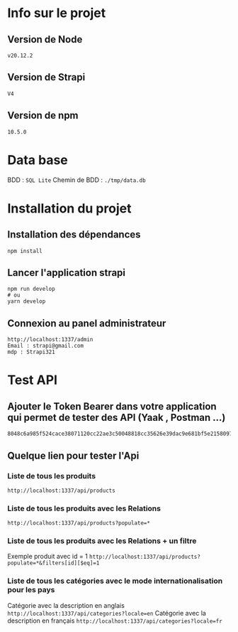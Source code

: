 # Info sur le projet

## Version de Node

`v20.12.2`

## Version de Strapi

`V4`

## Version de npm

`10.5.0`

# Data base

BDD : `SQL Lite`
Chemin de BDD : `./tmp/data.db`

# Installation du projet

## Installation des dépendances

`npm install`

## Lancer l'application strapi

```
npm run develop
# ou
yarn develop
```

## Connexion au panel administrateur

```
http://localhost:1337/admin
Email : strapi@gmail.com
mdp : Strapi321
```

# Test API

## Ajouter le Token Bearer dans votre application qui permet de tester des API (Yaak , Postman ...)

```
8048c6a985f524cace38071120cc22ae3c50048818cc35626e39dac9e681bf5e2158097d638e6bdc671bd3be523f38e19b4be5b4b1b068133aee6d6d3802a9628dab867377886c654a218062d93b3f3d40cabd0b16578d3bb0347fc034999aa000768ad76fe190f0fc11aeeaa92a421529be63e04c3de10540c3e8eba1d42431
```

## Quelque lien pour tester l'Api

### Liste de tous les produits

`http://localhost:1337/api/products`

### Liste de tous les produits avec les Relations

`http://localhost:1337/api/products?populate=*`

### Liste de tous les produits avec les Relations + un filtre

Exemple produit avec id = 1
`http://localhost:1337/api/products?populate=*&filters[id][$eq]=1`

### Liste de tous les catégories avec le mode internationalisation pour les pays

Catégorie avec la description en anglais
`http://localhost:1337/api/categories?locale=en`
Catégorie avec la description en français
`http://localhost:1337/api/categories?locale=fr`
